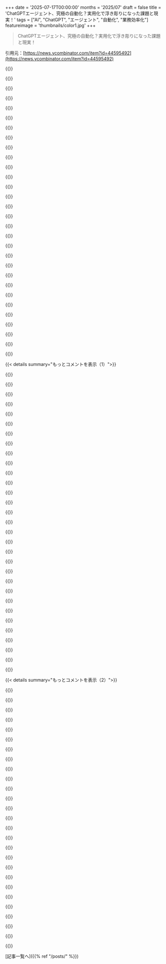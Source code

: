+++
date = '2025-07-17T00:00:00'
months = '2025/07'
draft = false
title = 'ChatGPTエージェント、究極の自動化？実用化で浮き彫りになった課題と現実！'
tags = ["AI", "ChatGPT", "エージェント", "自動化", "業務効率化"]
featureimage = 'thumbnails/color1.jpg'
+++

> ChatGPTエージェント、究極の自動化？実用化で浮き彫りになった課題と現実！

引用元：[https://news.ycombinator.com/item?id=44595492](https://news.ycombinator.com/item?id=44595492)




{{<matomeQuote body="スプレッドシートの例、面白いよな。データ分析に4～8時間かかるところ、AIエージェントに頼んだら98％正確なデータがすぐできるって話。でも、その残りの2％のエラーを見つけるのが、かえって時間かかるんじゃないかな。LLMではよくある話だけど、複雑なタスクになるほど、「ほぼ合ってる」ってのがマジで厄介になりそう。特に、細かい間違いが深いところに隠れてたら最悪だよね。" userName="twalkz" createdAt="2025/07/17 17:27:06" color="#785bff">}}




{{<matomeQuote body="これってパレートの法則がまさに当てはまるよね。自動運転も最後の20％で10年近くかかってるし。そういえば、昔あれだけ盛り上がってた自動運転の話、最近全然聞かなくなったのって変じゃない？深い倫理的な議論までしてたのにね。" userName="ricardobayes" createdAt="2025/07/17 17:55:19" color="#ff33a1">}}




{{<matomeQuote body="AIの宣伝は人を惑わすよな。98％正確っていうけど、その2％の間違いがどこにあるか見つけるのが大変なんだから。AIはデータ収集やチェック、矛盾の洗い出しに使うべきで、全部やらせようとするのは間違い。コード生成でも同じ。AIに全部お任せしてテスト通ったらすぐPRなんて、問題しか生まないからな。" userName="Aurornis" createdAt="2025/07/17 18:31:39" color="#45d325">}}




{{<matomeQuote body="これらのシステムはインターンとか新卒みたいに扱うのが正しい使い方だよな。中堅やベテランがやりたがらない仕事を任せて、チームのスピードアップを図る感じ。でも、彼らが何やってるかちゃんと理解してないことが多いから、成果物は徹底的にレビューしなきゃダメ。もし精度が求められる重要な仕事や、監視なしで自由にやらせたら、後で絶対後悔することになるだろうな。" userName="slg" createdAt="2025/07/17 20:39:28" color="#45d325">}}




{{<matomeQuote body="自動運転がもう話題にならないのは、単に「そこにある」からじゃない？サンフランシスコでは、LyftよりWaymoを使う人の方が多いらしいし。" userName="simantel" createdAt="2025/07/17 20:02:00" color="">}}




{{<matomeQuote body="「ここにある」って言っても、世界の一部の都市、しかもその中の特定のエリアだけだろ。この技術が世界中に展開されるには、楽観的に見てもあと10年か20年はかかるんじゃないかな。" userName="imiric" createdAt="2025/07/17 20:59:02" color="">}}




{{<matomeQuote body="これはLLMをマルチステップのデータパイプラインみたいな精密なものに使おうとしたときに、俺がまさに直面した問題と全く同じだ。生成されたコードは正しそうに見えるし、結果も合ってるように見える。でも、最終データの品質チェックをすると、辻褄が合わないんだよな。それで、冗長すぎるコードを掘り下げて、3～4つの微妙な欠陥を見つける羽目になる。その欠陥を特定して修正するのに、パイプライン全部自分で書くのと同じくらい時間がかかるんだ。" userName="samtp" createdAt="2025/07/17 17:59:43" color="#ff33a1">}}




{{<matomeQuote body="特定のエリアであんなにうまく行ってるのを見ると、これって技術的な問題っていうより、規制の問題が大きいんじゃないかって思うね。" userName="prettyblocks" createdAt="2025/07/17 21:07:53" color="">}}




{{<matomeQuote body="これはまさにハイプカーブの「幻滅期」に入ったってことだよな。自動運転もそうだけど、GenAIも今はこの初期の盛り上がり（hype spike）に乗ってるけど、たぶん来年あたりには幻滅期（trough of disillusionment）に突入するだろうな。でも、自動運転と同じように、そこから技術が成熟して一般に普及していくんだよ。Cryptoの時も似たような感じだったけど、あれはもっと怪しいイベントだったかな。" userName="danny_codes" createdAt="2025/07/17 18:08:32" color="#785bff">}}




{{<matomeQuote body="Gartner hype cycleってさ、LLMにはそのまま当てはまらないかもね。だってLLMは何に使えるかの目標が常に動いてるし、数ヶ月ごとに基礎モデルの能力が上がってるんだ。これは仮想通貨とか自己駆動車とは違うよね。<br>今のLLMを過大評価してる人も、幻滅期が来る前にLLMの能力が期待に追いついちゃうから、間違ってるって気づく機会がないかもって。もしLLMのスケーリングが止まったらGartner hype cycleが起きるだろうけど、まだそんな兆候ないし、すぐ止まる理由もないと思うんだ。もしスケーリングが止まらないなら、今後の技術の可視化曲線がどうなるか、正直全然想像つかないね。こんなに早く、こんなに適用範囲が広がった技術って前例あるのかな？" userName="ameliaquining" createdAt="2025/07/17 19:07:23" color="#45d325">}}




{{<matomeQuote body="今のAIブームの批判派は、LLMがGPT-2の頃からずっと対数的な改善しかしてないって自己駆動車と比べてるよね。誰かが『これらのモデルが5年でホワイトカラーの仕事をなくす！』って言うたびにさ、俺は思い出すんだ。そういう予測してる人たちは、1) 2015年に『数年で』自己駆動車ができるって言ってたことと、2) ホワイトカラーの仕事についての予測は2022年から始まったから、『5年後』って一体いつからだよ？ってね。" userName="dingnuts" createdAt="2025/07/17 18:17:37" color="#38d3d3">}}




{{<matomeQuote body="LLMのハイプトレインで一番好きなのはこれだね。頼りにならない確率的なシステムに依存すると、エラーが連鎖してシステム全体が役に立たなくなるってさ。『98%の情報は正しかったと思うな…』って言われても、自分でちゃんと全部やらないと、どれくらい正しいかなんてどうやってわかるんだ？<br>選択肢は二つだよ：<br>― 全部自分でやって検証するか<br>― 40%くらいをざっと見て、『まあ合ってるだろ』ってテキトーなものを次のアホに送ってそいつのエージェントにぶち込ませるか。<br>面白いのは、人間も同じような間違いを犯すけど、人間が何度も同じミスをしたらクビになるってことだね。なのに、98%だけ正しくても許されるエージェントは、期待通りだってことになるんだから。" userName="travelalberta" createdAt="2025/07/17 17:41:23" color="#785bff">}}




{{<matomeQuote body="LLMみたいに、あんなに平凡で成長できないインターンなんて、俺は一度も経験したことないね。" userName="OtherShrezzing" createdAt="2025/07/17 22:00:20" color="#45d325">}}




{{<matomeQuote body="『コードがテストをパスするまでプロンプトをYOLOで回して、プルリクを提出する奴らは、非自明なコードベースで新機能を開発するのと同じくらい速く問題を引き起こしてる』ってさ。<br>これって新しい『スクリプトキディ』の定義になりかねないし、まさにこのライフスタイルに生まれた子供たちがそうなるだろうね。プログラミングの『技術』は、これからの世代には受け継がれないかもしれないし、将来どこかの時点で再発見する必要があるかもね。『失われたプログラミングの技術』っていう本が、もうすぐ書かれることになるだろうな。" userName="ivape" createdAt="2025/07/17 20:01:17" color="#45d325">}}




{{<matomeQuote body="これ言うと叩かれるかもしれないけど、俺はまだLLMは人間みたいには思考しないと思ってるんだ。つまり、プログラムのコードは正しい思考プロセスをプログラミング言語で再現しようとした結果じゃなくて、入力要件に統計的に最も可能性の高い文字列って感じなんだ。<br>昔、非技術系のマネージャーがいてさ、そいつは俺（や他のエンジニア）がどんな言葉を、どんな文脈で使うか聞き耳を立てて、それをほとんど正確な文脈で繰り返してたんだ。話してることはすごくわかってるみたいに聞こえたけど、たまにCDNとCSSを間違えるみたいな、意味不明なミスをするんだよね。<br>LLMもこんな感じだよ。CursorでClaudeを使っていると、同じような変な間違いをして、その場で自分で気づいてコードを直すのをよく見るんだ（でも、直さなかったらどうなるんだろうね）。" userName="torginus" createdAt="2025/07/17 18:20:59" color="#ff5733">}}




{{<matomeQuote body="2015年に『数年で』自己駆動車ができるって言ってたって？<br>いや、そんなに的外れじゃなかったかもね！Waymoは2021年にL4自己駆動になったし、それ以来SF Bay Areaでは人間の監視なしで人を運んでるんだ。まだコスト、ポリシー、信頼性みたいな障壁はあるけど、技術は確かにここにあるんだよ。" userName="n2d4" createdAt="2025/07/17 18:57:47" color="#38d3d3">}}




{{<matomeQuote body="うん、AI生成コードの精度に文句言ってる人は、自分たちのコードレビュー手順を見直すべきだね。コードがベテラン社員に書かれようが、インターンに書かれようが、あるいはどちらかのLLMに書かれようが、関係ないはずだろ？もしレビュープロセスがミスを見つけられないなら、レビュープロセスを直す必要があるんだよ。これはオープンソースだと特にそうで、貢献者が採用テストに合格した社員に限られてるわけじゃないからね。" userName="chatmasta" createdAt="2025/07/17 20:52:07" color="#ff33a1">}}




{{<matomeQuote body="LLMが絶対思考できるようにならないって言うのは、宗教的な信念に近いと思うな。それは人間がチューリング完全性を超えるってことになっちゃうからね（もちろん、今のアーキテクチャでは無理ってのと、将来的にアーキテクチャの進歩が必要ってのは全く違う話だけど）。<br>でも、まだ思考してないとか、人間みたいには思考してないってのは、全く異論がない話だね。ほとんどの最大主義者でさえ、後者には同意するし、前者も定義による部分が大きいかな。<br>俺はClaudeをめちゃくちゃ使ってるけど、ちょっとアホな異星人って感じで考えてるんだ。大人みたいに話せるけど、人間なら普通しないようなミスをする。この組み合わせが、俺たちが能力を判断するのに使うヒューリスティックを壊しちゃって、モデルを過大評価しがちになるんだよね。<br>Claudeは今、俺のコードの半分くらいを書いてくれてるから、俺はLLMには全体的に強気だよ。でも、時間が半分以上節約できてるわけじゃないんだ。俺がClaudeの得意なことと、ただもっともらしく聞こえるだけでちゃんとしたガードレールと監視が必要な部分を学ぶにつれて、節約効果は上がってるけど、人間みたいに思考するって主張できるようになるには、まだまだ長い道のりがあるのは確かだね。" userName="vidarh" createdAt="2025/07/17 21:06:58" color="#ff5733">}}




{{<matomeQuote body="これは大きな目標設定の移動だね。楽観主義者たちは、レベル5の自動運転が2018年頃にはどこでも購入できるようになるって言ってたんだ。今日だって、購入はできなくて、ただ呼べるだけだしね。それに、遠隔での人間の介入もかなりあるんだよ。あと、サンフランシスコには雪は降らないしね。" userName="pbh101" createdAt="2025/07/17 23:08:14" color="#ff5733">}}




{{<matomeQuote body="おい、SFの街にバイクや車もいなくて、間違った車線を走ってるなんてありえないぜ。通りに牛もいないしな。開発途上国に行ったことあるHNerなら分かるはず、運転データは文化的なデータだ。自動運転は、その地域の運転文化が合う国でしか実現しないってことか？SFの野心と比べると、かなり貧弱な提案だよな。間違ってるって証明されたいけど、レベル5に投資するより、電車を造った方が良いと思う。人間の行動のばらつきを克服して完全な自動運転を実現するには、政府が所有する調整アーキテクチャが必要になるだろうな。" userName="intended" createdAt="2025/07/18 03:16:26" color="#785bff">}}




{{<matomeQuote body="ここでのもっと大きなポイントは、彼の上司が彼に犬の散歩を許すのか、それとも空き時間と見て、もっと仕事を詰め込もうとするのかってことだよね？" userName="mclau157" createdAt="2025/07/17 18:00:35" color="">}}




{{<matomeQuote body="「98%正しいってのは、スプレッドシートに詳しい人なら赤信号だ」って言うけど、俺はそうは思わないね。ジュニアからもらったスプレッドシートはチェックしないといけないだろ？AIも同じで、無限にアシスタントが増えるならそれでいい。AIに決定論的な正確さを求めるのは、世界が常に確率的に正しい上で動いてるってことを忘れてるHNコメントの典型だよ。" userName="lobochrome" createdAt="2025/07/17 22:49:40" color="#45d325">}}




{{<matomeQuote body="みんな、俺たちの内なる独白が脳のやってることだと思ってるけど、違うんだよ。脳には「トークン生成」の範囲外で動く個別のコンポーネントがたくさんある。例えば、扁桃体は感情や恐怖、生存を独自に処理して、感情を刺激するあらゆるものに反応する。意識的な脳で調整はできるけど、直接じゃない。感情的な反応に対処する思考で扁桃体をハックする感じだね（試験の心配はいらない、もう勉強しただろ、みたいに）。LLMにはそういうのがないから、人間らしい行動が苦手なんだ。例えばコーディングで、適切な抽象化レベルを選ぶときも、保守不能になることへの恐怖を感じない。エージェント的なコーディングでは、やり直す恐怖を感じないから彼らのアプローチは変だよ。感情は重要なんだ。" userName="plaguuuuuu" createdAt="2025/07/17 21:34:55" color="#45d325">}}




{{<matomeQuote body="インターンシップについて、なんてひどい考え方なんだ。目標は、経験を積むことで以前はできなかったことを達成できるように、人を成長させることだよ。面倒な雑務も含まれるけど、それはそういう苦難を乗り越えられるって証明するってことだ。だから、経験豊富な人も、もっと快適な方法がないなら、それを受け入れるべきだろ。インターンに関するチェックの話は、どんな人間にも当てはまるし、権限が与えられれば与えられるほど、経験レベルに関係なく注意が必要だ。人間は間違いを犯すだけでなく、権力ゲームは腐敗しやすい魂に非常に影響されやすいんだ。" userName="psychoslave" createdAt="2025/07/18 07:12:10" color="">}}




{{<matomeQuote body="チューリング計算可能な範囲を超える証拠が微塵もない限り、俺たちのやってることは何一つ「トークン生成」の範囲外じゃないんだよ。生成されるトークンストリームが内なる独白と等しいと扱う必要はないし、常に言語を生成するために使われる必要もないんだ。チューリング完全システムは計算上等価だからね（同じ関数の集合をすべて計算できる）。<br>「みんな、俺たちの内なる独白が脳のやってることだと思ってる」<br>内なる独白がない人もいるから、それは全く奇妙な話だ。そう信じる人もいるだろうけど、チューリング等価性には全く関係ない。<br>「感情は重要なんだ」<br>チューリング計算可能な範囲を超えるのでない限り、感情の経験は、どんなチューリング完全システムでも感情を経験しているかのように振る舞わせられる証拠になるだろうな。" userName="vidarh" createdAt="2025/07/18 06:39:25" color="#ff5c5c">}}




{{<matomeQuote body="どうやってどれだけ正しいか分かるのかって？それは予算だからだよ。それらを検証するのは、巨大なPDFから全ての項目を見つけるよりも、はるかに安上がりなんだぜ。<br>「信頼できない確率的システムへの依存によるバタフライ効果」<br>俺たちは長い間、確率的システムを使ってきた。それらをどう扱うかはよく知ってるよ。<br>「一方、98%の正解率しか期待しないエージェントは期待通りだ」<br>人間だって98%の成功率でタスクを完了できるものはほとんどないよ。「PDFからスプレッドシートを作成」なんてタスクがそれに近いと思ってるなら、君は一度もそのタスクをやったことがないな。俺たちは、デフォルトの向きで物体を98%の成功率で認識することすら、かろうじてだ。（そして多くの場合、深層ネットワークは物体認識で人間を上回る）エンジニアリングのタスクは常に、エラー率とリスクを管理することであって、完璧を達成することじゃないんだ。「バタフライ効果」は安っぽいレトリックの言い逃れであって、批判じゃないね。" userName="groby_b" createdAt="2025/07/17 18:12:34" color="#ff33a1">}}




{{<matomeQuote body="みんなそう言うけど、俺の経験上、それは違うね。<br>1) AIが90%の作業を正確にこなせるなら、認知的な負担はかなり低いよ。残りの10%にも手間はかかるけど、頭の中にはもっと余裕ができる。<br>2) タスク要件の明確なメンタルモデルを持ってる専門家にとっては、完璧じゃないソリューションを修正する方が、ゼロから全部作り出すよりも一般的に労力が少ないんだ。白紙のページや空のスプレッドシートから何か役立つものを作り出す「開始コスト」はかなり大きいからね。（これは専門家に限るけどね。AIの出力をすぐに適切な枠組みに当てはめてエラーを素早く見つけるためには、強力なメンタルフレームワークが必要だと思うからさ。）<br>3) LLMが全く間違った答えを出したとしても、疲れていたり忙しかったりする時に、明らかに欠陥のある出力でも、役に立つ出発点になった経験が実際にあるんだ。「もう一杯コーヒーを飲まないと何も考えられない」って状態から、「お前バカか、そうじゃないだろ、こうするんだよ…」って感じで、俺の脳がハックされるんだよ。" userName="thorum" createdAt="2025/07/17 20:06:30" color="#45d325">}}




{{<matomeQuote body="おいおい、自動テストが発明されて以来（もしかしたらそれ以前から）、みんなひどくて不完全で不安定な、あるいはテストがないコードを書いてきたんだぜ。良い、有用で信頼性の高いテストスイートがあるかどうかが、できる奴とできない奴を分けるんだよ。<br>リグレッションやハイゼンバグといたちごっこをするのと、機能をリリースするのと、どっちが良い？（それか、Elixirみたいにめちゃくちゃ良くて、ごちゃごちゃになりにくいプログラミング言語を使えばいいんだけどね。Gleamはもっと良さそうだけど…）" userName="NortySpock" createdAt="2025/07/17 21:18:45" color="">}}




{{<matomeQuote body="ああ、あの厄介な道路事故を防ごうとする規制か…もし技術的な限界じゃないなら、なぜ規制が緩い国、例えばメキシコ、ブラジル、インドなんかで自動運転車を見ないんだ？テスラは今年の初めにメキシコでFSDをローンチしたけど、企業は規制の少ない市場に飛びつくチャンスを狙ってるはずだろ。だから、これは主に技術的な限界なんだよ。トレーニングする運転データが少ないし、その技術はトレーニングデータセット外のシナリオをうまく処理できないんだ。" userName="imiric" createdAt="2025/07/17 21:32:49" color="#ff5c5c">}}




{{<matomeQuote body="ジュニアの貢献者は短期的に見るとシニアからの監督や指導が必要で、全体の進行にはマイナスになることもある。でも、彼らが将来シニアになることを考えると、長期的な価値はめちゃくちゃ大きいんだよ。" userName="enneff" createdAt="2025/07/17 22:56:22" color="">}}




{{< details summary="もっとコメントを表示（1）">}}

{{<matomeQuote body="スプレッドシートだけで業務を回してる職場で働いたことがあるけど、マジで間違いが多いことに驚くぜ。俺の経験上、結構な頻度で間違ってるんだよな。" userName="maccard" createdAt="2025/07/17 17:35:53" color="">}}




{{<matomeQuote body="ChatGPTエージェントのセキュリティリスクはマジで怖い。メールやカレンダーにアクセスさせたら、秘密が全部バレる可能性があるぞ。記事にもプロンプトインジェクションのリスクが書かれてるし、悪意あるサイトから個人情報が漏れたり、勝手に操作されたりするかも。重大な行動の前に確認するって言うけど、AIがどこまで判断できるか疑問だよ。間違って勝手に買い物しちゃわないか心配だ。" userName="2oMg3YWV26eKIs" createdAt="2025/07/17 19:17:14" color="#45d325">}}




{{<matomeQuote body="カレンダーの招待にプロンプトインジェクションを仕込む攻撃は、ほぼ間違いなく発生するぜ。カレンダーの招待文ってめちゃくちゃ長文で自動生成された部分も多いから、誰も読まないんだよな。退屈な会議の説明文の途中にインジェクションを埋め込んだら、透明なフォントで書いたのと同じだろ。そしたら、被害者のカレンダー情報とか全部抜き取れるぞ。" userName="DanHulton" createdAt="2025/07/17 20:19:33" color="#ff5733">}}




{{<matomeQuote body="俺が作ってるシステムでは、メインエージェントはツールに直接アクセスできないようにしてるんだ。代わりに、機能が限定されたサブエージェントを呼ぶようにしてる。サブエージェントはせいぜい1、2種類のツールしか使えず、同じカテゴリのツールしか持たない（例えば、フェッチとカレンダーツールを混ぜたりしない）。それに、メインエージェントには構造化データだけを返すようにしてるんだぜ。ちょっとコストはかかるけど、この分離はマジで必要だと思う。サブエージェントは単純なタスクだから、安価なモデルを使えるんだ。" userName="WXLCKNO" createdAt="2025/07/17 21:54:05" color="#ff5c5c">}}




{{<matomeQuote body="そもそも、どんな分離があるって言うんだ？もしハッキングされたサブエージェントが、メインエージェントのコンテキストにデータ（構造化されててもされてなくても）を挿入したら、メインエージェントが直接危険なリソースとやり取りするのと同じ結果になるんじゃないのか？そうじゃないのか？" userName="__jonas" createdAt="2025/07/17 23:56:20" color="#ff5733">}}




{{<matomeQuote body="まさにそれだよな！モデルにアクセス権を与えながら、同時にセキュリティを完全に確保するのは不可能だぜ。自分ではできてると思い込んじゃうことはできるけどな。このスレッドでも、そういう勘違いをよく見かけるよ。" userName="itsalotoffun" createdAt="2025/07/18 10:13:10" color="#785bff">}}




{{<matomeQuote body="プロンプトにはデータそのものじゃなくて、データのキーとかファイル名を参照として挿入すればいいんじゃないかな。" userName="seunosewa" createdAt="2025/07/18 19:05:23" color="">}}




{{<matomeQuote body="Googleカレンダーってさ、今はスパムの招待でも自動でカレンダーに表示されちゃうんだよな。これじゃプロンプトインジェクションには悪い兆候だぜ。" userName="clbrmbr" createdAt="2025/07/18 12:01:35" color="">}}




{{<matomeQuote body="俺たちは今まで、ソーシャルメディアとか仕事、ブログなんかで、デジタルライフを公開用と非公開用に分けてきただろ？<br>もしかしたら、その中間にもう一つセグメントが必要になるんじゃないか？例えば、編集されたカレンダーとか、匿名化されたメール、低リスクの考えやメモみたいな、リスクの低いプライベートデータとかさ。<br>正直、心配だよ。俺はChatGPTを医療や心理的な質問のような、後で自分を傷つける可能性のあることにはほとんど使ってないんだ。<br>多くの人が便利だって言ってるのは聞くけど、俺はまだためらいがあるんだよな。" userName="threecheese" createdAt="2025/07/17 21:36:21" color="#ff33a1">}}




{{<matomeQuote body="医療や心理の質問みたいに、後で困るようなことにはChatGPTをほとんど使ってないな。機密情報にはOllamaとローカルLLMを使ってて、生成は遅いけど結果はまともだよ。Gemma3は一般的な質問でかなりうまく使えてるね。" userName="anointedbeard" createdAt="2025/07/18 01:08:36" color="#45d325">}}




{{<matomeQuote body="Anthropicの調査だと、GPT-4.1のシミュレートされた恐喝率は0.8だったって。Agentic misalignmentは、信頼してた同僚が急に会社の目的に反する行動をするインサイダー脅威みたいに、モデルが振る舞う可能性を示してるよ。<br>https://www.anthropic.com/research/agentic-misalignment" userName="0xDEAFBEAD" createdAt="2025/07/17 20:11:01" color="#ff33a1">}}




{{<matomeQuote body="メールやカレンダー用に使い捨てアカウントを作れば、ほとんどの問題は解決するよ。AIが火曜日に歯医者の予約があるって漏らしても、誰も気にしないさ。" userName="j_timberlake" createdAt="2025/07/18 02:34:20" color="">}}




{{<matomeQuote body="でも、このAIの価値って本当のデータにアクセスすることじゃないの？カレンダーにアクセスさせたくないなら、そもそも許可しなければいいだけで、偽アカなんていらないはず。でも「今月後半、空いてる午後の時間に前回と同じ人に髪を切る予約をして」って頼むなら、本物のカレンダーへのアクセスが必要で、攻撃されたら情報漏洩や破壊されるリスクもある。両立は難しいんじゃない？" userName="ytpete" createdAt="2025/07/18 20:58:17" color="#785bff">}}




{{<matomeQuote body="怖さはわかるよ。でも一つだけ安心できるかもって点がある。<br>モデルの判断に加えて、重要度判断にはもっと伝統的な分類器も使ってるんじゃないかな？そっちの方がLLMよりずっと信頼できるし、安く動かせるから、たくさん使ってるだろうと期待してるよ。" userName="FergusArgyll" createdAt="2025/07/17 19:51:21" color="">}}




{{<matomeQuote body="ほとんど誰でも人のカレンダーに何か追加できるし（もちろん知らない招待は受け入れないけど表示はされる）。こんなエージェントが普及したら、ハッカーは注入したいプロンプトを含むフィッシングメールの招待を送るだろうね。やらない方がおかしいくらいだよ。" userName="crowcroft" createdAt="2025/07/17 21:05:42" color="#785bff">}}




{{<matomeQuote body="許可を求めるのは関係ない話だね。みんな生活の摩擦をゼロに近づけるためにこのツールを使ってるんだから、間違いなくみんな自動承認をオンにして犬の散歩に行くに賭けるよ。" userName="yard2010" createdAt="2025/07/18 06:17:51" color="#ff5c5c">}}




{{<matomeQuote body="自分のデータへのアクセスを自ら許可しておいて、「怖い」って感じるのは想像できないな。ちょっと心配ならわかるけど、「怖い」ってほどじゃないだろ。" userName="pradn" createdAt="2025/07/17 21:51:09" color="">}}




{{<matomeQuote body="ビジネス向けエージェントやそのツール開発をしてる者としては、そんなに楽観的じゃないな。LLMエージェントにとって90%台前半から99%への飛躍は、典型的な「ラストマイル問題」だよ。汎用性が高くて何でもできるエージェントほど、失敗して期待を裏切る可能性が高い。デモではハッピーパスを最適化して、本当の現実を隠してるって感じがするんだ。エージェントに居場所がないわけじゃないけど、過剰なhypeから彼らの見方や潜在的な影響を切り離す必要があるね。あくまで個人的な意見だけど。" userName="AgentMatrixAI" createdAt="2025/07/17 17:35:21" color="#45d325">}}




{{<matomeQuote body="過去のAIブレイクスルーはMCTSやPPOみたいにちゃんと科学的根拠があったんだ。でも「エージェント」ってただのマーケティング用語でしょ？根拠もデータも少ないから、LLMみたいに何でもできるエージェントは無理だよ。" userName="lairv" createdAt="2025/07/17 20:23:24" color="#ff5733">}}




{{<matomeQuote body="イノベーションがないなんて間違ってるよ。推論モデルの技術は検証可能なタスクでのRLなんだ。エージェントも同じで、長期タスクのために訓練アーキテクチャをスケールする研究が進んでる。ChatGPT agentとかは、この研究を活かした最初のモデルだし、AI業界ではこの方向性なんだよ。" userName="chaos_emergent" createdAt="2025/07/17 22:39:19" color="#ff5733">}}




{{<matomeQuote body="確かにそうかもね。でもエージェントとかagenticなタスクの概念って、推論モデルが流行る前からあったんだけどな。" userName="lairv" createdAt="2025/07/17 23:53:20" color="">}}




{{<matomeQuote body="ChatGPTより前からチャットボットの概念はあったけど、だからって純粋なマーケティングの誇大広告ってわけじゃないでしょ？" userName="chaos_emergent" createdAt="2025/07/18 01:08:19" color="">}}




{{<matomeQuote body="「エージェント」って、最近の科学的なブレイクスルーを使ったアプリの設計パターンだよ。LLMがテキストを読んでJSON＼XMLを出せるようになったから、うまく使えば意味のあるワークフローを作れるんだ。LLMの訓練データとの相性もあるけど、コンテキストやAPIの選び方が重要だよ。" userName="ashwindharne" createdAt="2025/07/18 13:38:30" color="#45d325">}}




{{<matomeQuote body="個人的には「エージェント」って、個々の技術っていうより「ソフトウェアロボット」って感じかな。たくさんの技術を組み合わせて、特定のタスクに使えるようにするデザインとエンジニアリングの結晶だよ。" userName="mumbisChungo" createdAt="2025/07/17 20:27:26" color="#45d325">}}




{{<matomeQuote body="エージェントって、1990年代からずっとAIの分野だったんだよ。MDP、Q learning、TD、RL、PPOとかも全部エージェントに関することだし、今も昔も全然変わってないじゃん。" userName="paradite" createdAt="2025/07/18 12:48:50" color="#ff5c5c">}}




{{<matomeQuote body="うん、そうだね。エージェントって、賢い訓練データの使い方で動いてるだけでしょ。もう長いこと、本当のブレイクスルーなんて出てないよ。" userName="lossolo" createdAt="2025/07/17 21:09:25" color="">}}




{{<matomeQuote body="「長い間」ってさ、o1とか推論モデルが出てからまだ7ヶ月しか経ってないのに？あれは結構なブレイクスルーだったじゃん。" userName="sothatsit" createdAt="2025/07/17 23:28:35" color="">}}




{{<matomeQuote body="この話の流れだと、2018年以降、ブレイクスルーなんてないよ。今あるのは、数年前に見つけた技術の「低いところの果実」を収穫してるだけ。もう果実もほとんど残ってないし、トップモデルは全部同じレベル。「エージェント」も「推論モデル」もただの訓練データの産物さ。詳しくはここを見てね: https://news.ycombinator.com/item?id=44426993<br>こっちの記事も面白いかも: https://blog.jxmo.io/p/there-are-no-new-ideas-in-ai-only" userName="lossolo" createdAt="2025/07/17 23:41:04" color="#785bff">}}




{{<matomeQuote body="「昔からあるアイデア」って言い方は納得いかないな。LLMにRLを適用できたのが本当のブレイクスルーでしょ。古いアイデアに見えるからってAIの冬が来る証拠にはならないよ。RLの限界はまだ分かんないし、AlphaEvolveみたいに古いアイデアでもLLMに新しく適用できるんだから。LLMはまだピークじゃないって！" userName="sothatsit" createdAt="2025/07/18 00:48:26" color="#38d3d3">}}




{{<matomeQuote body="RLHF+SFTの重要性は分かるけど、天井が見えてきた感じ。GPT 4.1はKL-regularised PPOの延長だし、GPT 4.5はコストで打ち切られたんだ。AI-IndexやMIT-CSAILの論文でも、計算量増やしても精度が頭打ちだって示されてる。RLHF/RLAIFにはまだ課題山積で、「解決済み」は楽観的すぎ。現状は木登りで、月面着陸じゃないよ。https://arxiv.org/html/2507.07931v1<br>https://arxiv.org/html/2507.04136v1" userName="lossolo" createdAt="2025/07/18 04:37:52" color="#ff5733">}}

{{</details>}}




{{< details summary="もっとコメントを表示（2）">}}

{{<matomeQuote body="進歩ってのはそういうもんだろ！LLMが80%から徐々に100%に近づくのは自然なこと。最後の数%が一番難しいんだよ。まだ100%じゃないからって、LLMが終わりってわけじゃないんだから。むしろ、ゆっくりでも100%に近づいてるってことは、LLMには未来があるってことだよ。" userName="posix86" createdAt="2025/07/18 08:12:21" color="#ff33a1">}}




{{<matomeQuote body="LLMは80%しかやらないんじゃなくて、全部やるけど20%は間違ってるんだよ。しかもどれが間違いか全部確認しないと分かんない。だから、作業より検証が大変なタスクにはいいけど、作業と検証が同じくらい大変なタスクには全然使えないってこと。" userName="camdenreslink" createdAt="2025/07/18 15:23:20" color="#45d325">}}




{{<matomeQuote body="その通りだね。LLMが新卒レベルの精度にならないと、話題性が過ぎたら経済的価値はなくなっちゃうかも。企業は既に最低限の品質基準を決めてるから、それ以下の品質の仕事は、どんなに安くても会社にとってプラスにならないんだよ。" userName="ytpete" createdAt="2025/07/18 21:40:03" color="#45d325">}}




{{<matomeQuote body="LLMが停滞してるって感じるのは、数%しか進んでないように見えるからじゃないかな。でも、その数%が一番難しいところなんだよ。" userName="posix86" createdAt="2025/07/18 08:13:50" color="#ff33a1">}}




{{<matomeQuote body="LLMが停滞したって感じる人って、LLMが役に立たないって思ってる人と同じタイプだよね。" userName="baby" createdAt="2025/07/18 15:09:51" color="">}}




{{<matomeQuote body="デモだといいとこばかり見せて現実を隠してるって感じるな。これって開発者がレビューやQAなしでコードを客に渡すのと一緒だよ。開発者の“終わった”って、客が期待するのとは全然違うってこと、よくあるだろ？" userName="wslh" createdAt="2025/07/17 18:50:41" color="#38d3d3">}}




{{<matomeQuote body="デモで良いとこだけ見せて現実を隠すって話、まさにそれ！今どきのAI企業って全部こうだよね。" userName="risyachka" createdAt="2025/07/17 17:56:34" color="#785bff">}}




{{<matomeQuote body="汎用的なAIエージェントほど失敗してガッカリさせられるよね。僕が一番感動したのはAdobeのAudio Enhanceツールなんだ。ひどい音声を数分で直せるし、Zoomの音声もスタジオみたいにできる。これ、本当に魔法みたいだよ！注意点：音楽は入れないでね、言葉にしようとするから。" userName="BolexNOLA" createdAt="2025/07/17 20:42:56" color="#785bff">}}




{{<matomeQuote body="デモが全然最適化されてないって。ライブストリームのデモビデオで、野球場の旅行プランナーの地図が東海岸をすっ飛ばしてメキシコ湾に飛び込んだり、めちゃくちゃだったらしい。Sam Altmanがいる中でそれを選んで見せたって、どういうこと？" userName="skywhopper" createdAt="2025/07/17 22:11:30" color="#38d3d3">}}




{{<matomeQuote body="ほとんど同意だね。AI企業の目標は人間レベルの99%とか100%じゃなくて、100%以上（平均的な人間や専門家よりうまくタスクをこなすこと）なんだ。でも、結婚式の計画とかだと100%が天井だから、AIはスピードとコストでしか勝負できない。そのコストはNvidiaがチップにいくら課金するか次第ってことか。" userName="j_timberlake" createdAt="2025/07/18 02:56:12" color="#785bff">}}




{{<matomeQuote body="そうだね、アウトソーシングと同じ問題だ。90%を“終わらせる”のは簡単だけど、残りの10%が難しいし、その難しさは最初の90%のやり方に完全に依存するんだよね。" userName="guluarte" createdAt="2025/07/17 23:04:20" color="#ff33a1">}}




{{<matomeQuote body="今のエージェント実装でよくある問題だね。RLと十分なデータがあれば高精度が出せるけど、プロンプティングが脆いのが主な原因。特定のタスクでモデルを学習させたり、並列生成して多数決やLLMで判定する方が、90%から99%への労力を減らせるよ。過度な宣伝（Hype）は同意。シリコンバレーでは注目とユーザー獲得のために必要だから、これからも続くだろうね。" userName="ankit219" createdAt="2025/07/17 18:51:08" color="#45d325">}}




{{<matomeQuote body="OpenAI Operatorをしばらく使ってるんだけど、LinkedInとかAmazonとか、どんどんブロックされてるんだよ。求職とオンラインショッピングっていう2つの主要なユースケースが使えなくなっちゃった。Operatorはまだ目立たないけど、Agentが人気になったら、もっと多くのサイトがブロックするだろうね。プロキシ設定とかを許可する必要があるだろうな。" userName="pants2" createdAt="2025/07/17 17:49:18" color="#785bff">}}




{{<matomeQuote body="いかにもシリコンバレーっぽいやり方だね。とりあえず出して、二次的な影響に期待するってやつ。そのうちOpenAIがLinkedInとかAmazonと提携するんじゃないかな。ぶっちゃけ、LinkedInはOpenAI経由で使うなら新しい有料プランを作ったりしそうだよね。" userName="achrono" createdAt="2025/07/17 18:39:26" color="#38d3d3">}}




{{<matomeQuote body="エージェントがrobots.txtを尊重するなんて、すぐに終わるだろうね。ユーザーは自分のローカルコンピュータで、自分のクッキーやIPアドレスを使って動作するブラウザ拡張機能とか、フルブラウザをインストールするようになるよ。" userName="modeless" createdAt="2025/07/17 18:47:45" color="#ff33a1">}}




{{<matomeQuote body="これが主要な問題だよ。ローカル実行やプロキシの発表を期待してたけど、Deepseek R1の経験（Googleへのスティーブ・ジョブズみたいに）で、中間成果を隠したかったのかも。Operator v1はデータセンターIPをブロックするサイトにアクセスできず、ハッキーなプロキシ設定も制限され、パフォーマンスも改善しなかった。今は動いてても役に立たないし、悪化してる。eastdakotaとの取引か、サーバーからのWebブラウジングを諦めるしかない。ローカルファイルやソフトを使う非Webアプリは恩恵が大きいから、このコンセプトは失敗に向かってると思う。リモートエージェントがCLIで処理してるのは、昔のコンピュータ利用提唱者の主張と真逆で面白いね。" userName="bijant" createdAt="2025/07/17 18:17:41" color="#ff5c5c">}}




{{<matomeQuote body="もし人々がこのエージェントやOperator経由で実際にお金を使って物（食べ物、服、航空券とか）を買うなら、Amazonとかがブロックし続ける理由はないと思うんだけどな。" userName="FergusArgyll" createdAt="2025/07/17 18:15:40" color="">}}




{{<matomeQuote body="だからこそ、オンデバイスブラウザが出てくるんだ。消費者のブラウザを乗っ取ることで、AIプラットフォームは他のプラットフォームのブロックを回避できるだろうね。これは理にかなってるけど、他の誰もがゲーム理論を少なくとも1、2歩先に考えてることを願うよ。" userName="burningion" createdAt="2025/07/17 19:11:04" color="#ff5733">}}




{{<matomeQuote body="LinkedInみたいなプラットフォームが、なんでこんなの欲しがるんだろうね？ボットはSNSにはマジで良くないだろ…。" userName="gitgud" createdAt="2025/07/17 21:41:05" color="">}}




{{<matomeQuote body="利益分配の仕組みって絶対必要だよ。Googleがリンクじゃなくて直接回答出しちゃって、出版社が嫌がったのと一緒の理由だよ。" userName="esafak" createdAt="2025/07/17 18:02:19" color="#ff5c5c">}}




{{<matomeQuote body="Claude CodeのPlaywrightとの連携みたいな話か？" userName="ghm2180" createdAt="2025/07/17 19:15:20" color="">}}




{{<matomeQuote body="LLMがウェブサイトのデータ吸い上げて、アナリストがウィジェットのコスト報告書作る手伝いするとか、なんで企業がそれ望むんだ？<br>データに価値あるなら、ちゃんと金払って手に入れろよ。そうでなきゃ吸い取る必要ないだろ？トレーニングデータも一緒だよ。" userName="esafak" createdAt="2025/07/17 18:26:45" color="#ff33a1">}}




{{<matomeQuote body="AIが客に競合の製品ばっか教えるようになるのが嫌だから、ってこと？" userName="michaelmrose" createdAt="2025/07/17 18:48:52" color="">}}




{{<matomeQuote body="ChatGPT Agentをブロックしてるサイトで、Playwright MCPとかブラウザ拡張でrobots.txt回避しようとする人、どれくらいいるんだろうね。<br>そんなことしたら、GoogleやLinkedInのアカウントがロボット活動でブロックされるのがオチなのにさ。" userName="tomashubelbauer" createdAt="2025/07/17 19:18:39" color="#45d325">}}




{{<matomeQuote body="agents.txtが標準になって、サイトがエージェント専用のインターフェースとか（agent.txtにAPIドキュメントとかね）作り始めることを期待するよ。<br>これって、広範囲なウェブスクレイピングツールの“robots.txt”とは違うって俺は思うんだよね。" userName="pants2" createdAt="2025/07/17 18:53:14" color="#38d3d3">}}




{{<matomeQuote body="いや、Playwrightは結構簡単に検知されてブロックされちゃうんだよ。<br>結局、普段使ってるブラウザと同じのを使わなきゃいけないし、そうなるだろうね。" userName="buzzerbetrayed" createdAt="2025/07/18 05:09:27" color="#ff5733">}}

{{</details>}}



[記事一覧へ]({{% ref "/posts/" %}})
